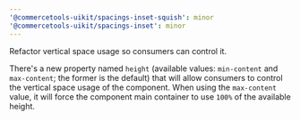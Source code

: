 ```yaml
---
'@commercetools-uikit/spacings-inset-squish': minor
'@commercetools-uikit/spacings-inset': minor
---
```


Refactor vertical space usage so consumers can control it.

There's a new property named `height` (available values: `min-content` and `max-content`; the former is the default) that will allow consumers to control the vertical space usage of the component.
When using the `max-content` value, it will force the component main container to use `100%` of the available height.
